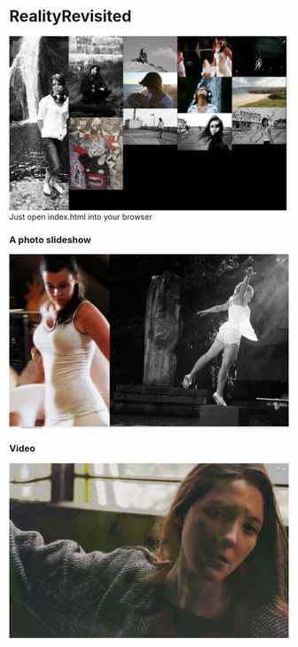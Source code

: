 # RealityRevisited

![ALT](./screenshots/home.jpg)
Just open index.html into your browser

### A photo slideshow
![ALT](./screenshots/slide.jpg)
### Video
![ALT](./screenshots/video.jpg)
